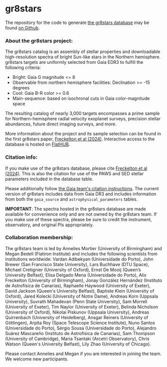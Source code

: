# gr8stars

The repository for the code to generate [the gr8stars database](https://flathub.flatironinstitute.org/gr8) may be found [on Github](https://github.com/megbedell/gr8stars).

### About the gr8stars project:

The gr8stars catalog is an assembly of stellar properties and downloadable high-resolution spectra of bright Sun-like stars in the Northern hemisphere.
gr8stars targets are uniformly selected from Gaia EDR3 to fulfill the following criteria:
- Bright: Gaia G magnitude <= 8
- Observable from northern hemisphere facilities: Declination >= -15 degrees
- Cool: Gaia B-R color >= 0.6
- Main-sequence: based on isochronal cuts in Gaia color-magnitude space

The resulting catalog of nearly 3,000 targets encompasses a prime sample for Northern-hemisphere radial velocity exoplanet surveys, precision stellar abundances, future direct imaging surveys, and more.

More information about the project and its sample selection can be found in the first gr8stars paper, [Freckelton et al (2024)](https://ui.adsabs.harvard.edu/abs/2025MNRAS.540.1786F/abstract). Interactive access to the database is hosted on [FlatHUB](https://flathub.flatironinstitute.org/gr8).

### Citation info:

If you make use of the gr8stars database, please cite [Freckelton et al (2024)](https://ui.adsabs.harvard.edu/abs/2025MNRAS.540.1786F/abstract). This is also the citation for use of the PAWS and SED stellar parameters included in the database table.

Please additionally follow [the Gaia team's citation instructions](https://www.cosmos.esa.int/web/gaia-users/credits). The current version of gr8stars includes data from Gaia DR3 and includes information from both the `gaia_source` and `astrophysical_parameters` tables.

**IMPORTANT**: The spectra hosted in the gr8stars database are made available for convenience only and are not owned by the gr8stars team. If you make use of these spectra, please be sure to credit the instrument, observatory, and original PIs appropriately.

### Collaboration membership:

The gr8stars team is led by Annelies Mortier (University of Birmingham) and Megan Bedell (Flatiron Institute) and includes the following scientists from institutions worldwide: Vardan Adibekyan (Universidade do Porto), John Brewer (San Francisco State University), Lars Buchhave (DTU Space), Michael Cretignier (University of Oxford), Ernst De Mooij (Queen’s University Belfast), Elisa Delgado Mena (Universidade do Porto), Alix Freckelton (University of Birmingham), Jonay González Hernández (Instituto de Astrofísica de Canarias), Raphaelle Haywood (University of Exeter), David Jackson (Queen's University Belfast), Baptiste Klein (University of Oxford), Jared Kolecki (University of Notre Dame), Andreas Korn (Uppsala University), Suvrath Mahadevan (Penn State University), Sam Morrell (University of Exeter), Tim Naylor (University of Exeter), Belinda Nicholson (University of Oxford), Nikolai Piskunov (Uppsala University), Andreas Quirrenbach (University of Heidelberg), Ansgar Reiners (University of Göttingen), Arpita Roy (Space Telescope Science Institute), Nuno Santos (Universidade do Porto), Sérgio Sousa (Universidade do Porto), Alejandro Suárez Mascareño (Instituto de Astrofísica de Canarias), Sam Thompson (University of Cambridge), Maria Tsantaki (Arcetri Observatory), Chris Watson (Queen's University Belfast), Lily Zhao (University of Chicago). 

Please contact Annelies and Megan if you are interested in joining the team. We welcome new participants.